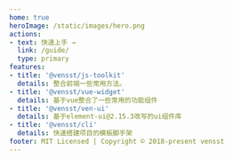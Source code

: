 ```yaml
---
home: true
heroImage: /static/images/hero.png
actions:
- text: 快速上手 →
  link: /guide/  
  type: primary
features:
- title: '@vensst/js-toolkit'  
  details: 整合前端一些常用方法。
- title: '@vensst/vue-widget'  
  details: 基于vue整合了一些常用的功能组件
- title: '@vensst/ven-ui'
  details: 基于element-ui@2.15.3改写的ui组件库
- title: '@vensst/cli'
  details: 快速搭建项目的模板脚手架
footer: MIT Licensed | Copyright © 2018-present vensst
---
```

